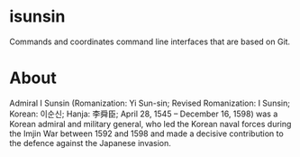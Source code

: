 # isunsin
Commands and coordinates command line interfaces that are based on Git.

# About
Admiral I Sunsin (Romanization: Yi Sun-sin; Revised Romanization: I Sunsin; Korean: 이순신; Hanja: 李舜臣; April 28, 1545 – December 16, 1598) was a Korean admiral and military general, who led the Korean naval forces during the Imjin War between 1592 and 1598 and made a decisive contribution to the defence against the Japanese invasion.

